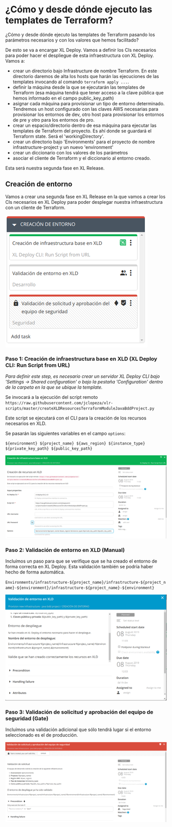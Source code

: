 # ¿Cómo y desde dónde ejecuto las templates de Terraform?
¿Cómo y desde dónde ejecuto las templates de Terraform pasando los parámetros necesarios y con los valores que hemos facilitado?

De esto se va a encargar XL Deploy. Vamos a definir los CIs necesarios para poder hacer el despliegue de esta infraestructura con XL Deploy. Vamos a:
* crear un directorio bajo Infrastructure de nombre Terraform. En este directorio daremos de alta los hosts que harán las ejecuciones de las templates invocando al comando `terraform apply ...`.
* definir la máquina desde la que se ejecutarán las templates de Terraform (esa máquina tendrá que tener acceso a la clave pública que hemos informado en el campo public_key_path)
* asignar cada máquina para provisionar un tipo de entorno determinado. Tendremos un host configurado con las claves AWS necesarias para provisionar los entornos de dev, otro host para provisionar los entornos de pre y otro para los entornos de pro.
* crear un espacio/directorio dentro de esa máquina para ejecutar las templates de Terraform del proyecto. Es ahí donde se guardará el Terraform state. Será el 'workingDirectory'.
* crear un directorio bajo 'Environments' para el proyecto de nombre infrastructure-project y un nuevo 'environment'
* crear un diccionario con los valores de los parámetros
* asociar el cliente de Terraform y el diccionario al entorno creado.

Esta será nuestra segunda fase en XL Release.

## Creación de entorno

Vamos a crear una segunda fase en XL Release en la que vamos a crear los CIs necesarios en XL Deploy para poder desplegar nuestra infraestructura con un cliente de Terraform.

![xlrelease image](img_055.png)

### Paso 1: Creación de infraestructura base en XLD (XL Deploy CLI: Run Script from URL)
*Para definir este step, es necesario crear un servidor XL Deploy CLI bajo 'Settings -> Shared configuration' o bajo la pestaña 'Configuration' dentro de la carpeta en la que se ubique la template.*

Se invocará a la ejecución del script remoto `https://raw.githubusercontent.com/jclopeza/xlr-scripts/master/createXLDResourcesTerraformModuleJavaBddProject.py`

Este script se ejecutará con el CLI para la creación de los recursos necesarios en XLD.

Se pasarán las siguientes variables en el campo `options`:
```
${environment} ${project_name} ${aws_region} ${instance_type} ${private_key_path} ${public_key_path}
```

![xlrelease image](img_056.png)

### Paso 2: Validación de entorno en XLD  (Manual)
Incluímos un paso para que se verifique que se ha creado el entorno de forma correcta en XL Deploy. Esta validación también se podría haber hecho de forma automática.

`Environments/infrastructure-${project_name}/infrastructure-${project_name}-${environment}/infrastructure-${project_name}-${environment}`

![xlrelease image](img_057.png)

### Paso 3: Validación de solicitud y aprobación del equipo de seguridad (Gate)
Incluímos una validación adicional que sólo tendrá lugar si el entorno seleccionado es el de producción.

![xlrelease image](img_058.png)